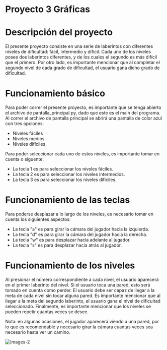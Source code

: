 # Proyecto 3 Gráficas

# Descripción del proyecto

El presente proyecto consiste en una serie de laberintos con diferentes niveles de dificultad: fácil, intermedio y difícil. Cada uno de los niveles posee dos laberintos diferentes, y de los cuales el segundo es más difícil que el primero. Por otro lado, es importante mencionar que al completar el segundo nivel de cada grado de dificultad, el usuario gana dicho grado de dificultad.

# Funcionamiento básico

Para poder correr el presente proyecto, es importante que se tenga abierto el archivo de pantalla_principal.py, dado que este es el main del programa. Al correr el archivo de pantalla principal
se abrirá una pantalla de color azul con tres opciones: 

- Niveles fáciles
- Niveles medios 
- Niveles difíciles

Para poder seleccionar cada uno de estos niveles, es importante tomar en cuenta o siguente: 

- La tecla 1 es para seleccionar los niveles fáciles.
- La tecla 2 es para seleccionar los niveles intermedios.
- La tecla 3 es para seleccionar los niveles difíciles.

# Funcionamiento de las teclas

Para poderse desplazar a lo largo de los niveles, es necesario tomar en cuenta los siguientes aspectos: 

- La tecla "a" es para girar la cámara del jugador hacia la izquierda. 
- La tecla "d" es para girar la cámara del jugador hacia la derecha.
- La tecla "w" es para desplazar hacia adelante al jugador.
- La tecla "s" es para desplazar hacia atrás al jugador.

# Funcionamiento de los niveles

Al presionar el número correspondiente a cada nivel, el usuario aparecerá en el primer laberinto del nivel. Si el usuario toca una pared, esto será tomado en cuenta como perder. El usuario debe ser capaz de llegar a la meta de cada nivel sin tocar alguna pared. Es importante mencionar que al llegar a la meta del segundo laberinto, el usuario gana el nivel de dificultad seleccionado. Finalmente, es importante mencionar que los niveles se pueden repetir cuantas veces se desee. 

Nota: en algunas ocasiones, el jugador aparecerá viendo a una pared, por lo que es recomendable y necesario girar la cámara cuantas veces sea necesario hasta ver un camino.

![images-_2_](https://user-images.githubusercontent.com/63107636/203141012-8bd2d6e3-33c1-419c-b5a4-e0216f673994.png)


